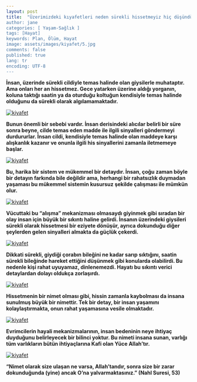 ```yaml
---
layout: post
title:  "Üzerimizdeki kıyafetleri neden sürekli hissetmeyiz hiç düşündünüz mü?
author: jane
categories: [ Yaşam-Sağlık ]
tags: [Hayat]
keywords: Plan, Ölüm, Hayat
image: assets/images/kiyafet/5.jpg
comments: false
published: true
lang: tr
encoding: UTF-8
--- 
```


**İnsan, üzerinde sürekli cildiyle temas halinde olan giysilerle muhataptır. Ama onları her an hissetmez. Gece yatarken üzerine aldığı yorganın, koluna taktığı saatin ya da oturduğu koltuğun kendisiyle temas halinde olduğunu da sürekli olarak algılamamaktadır.**

[![kiyafet](https://acikkuran.github.io/assets/images/kiyafet/6.jpg "title")](https://acikkuran.github.io/assets/images/kiyafet/6.jpg)

**Bunun önemli bir sebebi vardır. İnsan derisindeki alıcılar belirli bir süre sonra beyne, cilde temas eden madde ile ilgili sinyalleri göndermeyi durdururlar. İnsan cildi, kendisiyle temas halinde olan maddeye karşı alışkanlık kazanır ve onunla ilgili his sinyallerini zamanla iletmemeye başlar.**

[![kiyafet](https://acikkuran.github.io/assets/images/kiyafet/3.jpg "title")](https://acikkuran.github.io/assets/images/kiyafet/3.jpg)

**Bu, harika bir sistem ve mükemmel bir detaydır. İnsan, çoğu zaman böyle bir detayın farkında bile değildir ama, herhangi bir rahatsızlık duymadan yaşaması bu mükemmel sistemin kusursuz şekilde çalışması ile mümkün olur.**

[![kiyafet](https://acikkuran.github.io/assets/images/kiyafet/1.jpg "title")](https://acikkuran.github.io/assets/images/kiyafet/1.jpg)

**Vücuttaki bu “alışma” mekanizması olmasaydı giyinmek gibi sıradan bir olay insan için büyük bir sıkıntı haline gelirdi. İnsanın üzerindeki giysileri sürekli olarak hissetmesi bir eziyete dönüşür, ayrıca dokunduğu diğer şeylerden gelen sinyalleri almakta da güçlük çekerdi.**

[![kiyafet](https://acikkuran.github.io/assets/images/kiyafet/2.jpg "title")](https://acikkuran.github.io/assets/images/kiyafet/2.jpg)

**Dikkati sürekli, giydiği çorabın bileğini ne kadar sarıp sıktığını, saatin sürekli bileğinde hareket ettiğini düşünmek gibi konularda olabilirdi. Bu nedenle kişi rahat uyuyamaz, dinlenemezdi. Hayatı bu sıkıntı verici detaylardan dolayı oldukça zorlaşırdı.**

[![kiyafet](https://acikkuran.github.io/assets/images/kiyafet/4.jpg "title")](https://acikkuran.github.io/assets/images/kiyafet/4.jpg)

**Hissetmenin bir nimet olması gibi, hissin zamanla kaybolması da insana sunulmuş büyük bir nimettir. Tek bir detay, bir insan yaşamını kolaylaştırmakta, onun rahat yaşamasına vesile olmaktadır.**

[![kiyafet](https://acikkuran.github.io/assets/images/kiyafet/8.jpg "title")](https://acikkuran.github.io/assets/images/kiyafet/8.jpg)

**Evrimcilerin hayali mekanizmalarının, insan bedeninin neye ihtiyaç duyduğunu belirleyecek bir bilinci yoktur. Bu nimeti insana sunan, varlığı tüm varlıkların bütün ihtiyaçlarına Kafi olan Yüce Allah’tır.**

[![kiyafet](https://acikkuran.github.io/assets/images/kiyafet/7.jpg "title")](https://acikkuran.github.io/assets/images/kiyafet/7.jpg)

**“Nimet olarak size ulaşan ne varsa, Allah’tandır, sonra size bir zarar dokunduğunda (yine) ancak O’na yalvarmaktasınız.” (Nahl Suresi, 53)**
